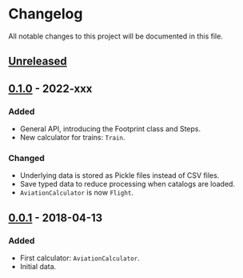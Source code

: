 Changelog
=========

All notable changes to this project will be documented in this file.

## [Unreleased]

## [0.1.0] - 2022-xxx

### Added
- General API, introducing the Footprint class and Steps.
- New calculator for trains: `Train`.

### Changed
- Underlying data is stored as Pickle files instead of CSV files.
- Save typed data to reduce processing when catalogs are loaded.
- `AviationCalculator` is now `Flight`.

## [0.0.1] - 2018-04-13

### Added
- First calculator: `AviationCalculator`.
- Initial data.

[unreleased]: https://github.com/eillarra/carbonize/compare/0.1.0...HEAD
[0.1.0]: https://github.com/eillarra/carbonize/releases/tag/0.1.0
[0.0.1]: https://github.com/eillarra/carbonize/releases/tag/0.0.1
